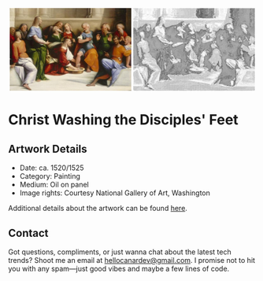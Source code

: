 <html>

<div align="center">
    <img width="49%" src="artwork.jpg" alt="artwork"/>
    <img width="49%" src="ascii_artwork.jpg" alt="artwork ASCII"/>
</div>

# Christ Washing the Disciples' Feet

## Artwork Details

- Date: ca. 1520/1525
- Category: Painting
- Medium: Oil on panel
- Image rights: Courtesy National Gallery of Art, Washington

Additional details about the artwork can be found [here](https://www.artsy.net/artwork/garofalo-christ-washing-the-disciples-feet).

## Contact

Got questions, compliments, or just wanna chat about the latest tech trends? Shoot me an email
at [hellocanardev@gmail.com](mailto:hellocanardev@gmail.com). I promise not to hit you with any spam—just good vibes and
maybe a few lines of code.

</html>
